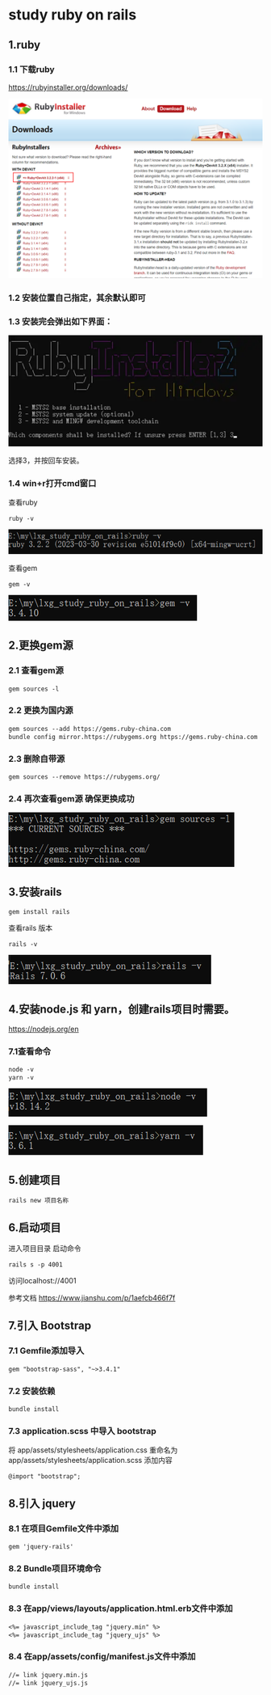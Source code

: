# study ruby on rails
## 1.ruby
### 1.1 下载ruby
<u>https://rubyinstaller.org/downloads/</u>

![Image](https://github.com/lxg6370592/lxg_study_ruby_on_rails/blob/main/image/down.png?raw=true) 

### 1.2 安装位置自己指定，其余默认即可
### 1.3 安装完会弹出如下界面：

![Image](https://github.com/lxg6370592/lxg_study_ruby_on_rails/blob/main/image/insta.png?raw=true) 

选择3，并按回车安装。
### 1.4 win+r打开cmd窗口
查看ruby
````
ruby -v
````
![Image](https://github.com/lxg6370592/lxg_study_ruby_on_rails/blob/main/image/ruby_v.png?raw=true) 

查看gem
````
gem -v
````
![Image](https://github.com/lxg6370592/lxg_study_ruby_on_rails/blob/main/image/gem_v.png?raw=true) 

## 2.更换gem源
### 2.1 查看gem源
````
gem sources -l
````
### 2.2 更换为国内源
````
gem sources --add https://gems.ruby-china.com
bundle config mirror.https://rubygems.org https://gems.ruby-china.com
````
### 2.3 删除自带源
````
gem sources --remove https://rubygems.org/
````
### 2.4 再次查看gem源 确保更换成功
![Image](https://github.com/lxg6370592/lxg_study_ruby_on_rails/blob/main/image/gem_source.png?raw=true) 
## 3.安装rails
````
gem install rails
````
查看rails 版本
````
rails -v
````
![Image](https://github.com/lxg6370592/lxg_study_ruby_on_rails/blob/main/image/rails_v.png?raw=true) 
## 4.安装node.js 和 yarn，创建rails项目时需要。
<u>https://nodejs.org/en</u>
### 7.1查看命令
````
node -v
yarn -v
````

![Image](https://github.com/lxg6370592/lxg_study_ruby_on_rails/blob/main/image/node_v.png?raw=true) 

![Image](https://github.com/lxg6370592/lxg_study_ruby_on_rails/blob/main/image/yard_v.png?raw=true) 
## 5.创建项目
````
rails new 项目名称
````
## 6.启动项目
进入项目目录
启动命令
````
rails s -p 4001
````
访问localhost://4001

参考文档
<u>https://www.jianshu.com/p/1aefcb466f7f</u>

## 7.引入 Bootstrap
### 7.1 Gemfile添加导入
````
gem "bootstrap-sass", "~>3.4.1"
````
### 7.2 安装依赖
````
bundle install
````
### 7.3 application.scss 中导入 bootstrap
将 app/assets/stylesheets/application.css 重命名为app/assets/stylesheets/application.scss
添加内容
````
@import "bootstrap";
````
## 8.引入 jquery
### 8.1 在项目Gemfile文件中添加
````
gem 'jquery-rails'
````
### 8.2 Bundle项目环境命令
````
bundle install
````
### 8.3 在app/views/layouts/application.html.erb文件中添加
````
<%= javascript_include_tag "jquery.min" %>
<%= javascript_include_tag "jquery_ujs" %>
````
### 8.4 在app/assets/config/manifest.js文件中添加
````
//= link jquery.min.js
//= link jquery_ujs.js
````